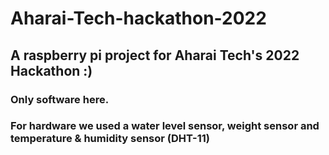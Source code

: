 # Aharai-Tech-hackathon-2022
## A raspberry pi project for Aharai Tech's 2022 Hackathon :)
### Only software here.
### For hardware we used a water level sensor, weight sensor and temperature & humidity sensor (DHT-11)
